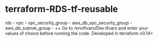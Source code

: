 # terraform-RDS-tf-reusable
rds - vpc - vpc_security_group - aws_db_vpc_security_group - aws_db_subnet_group - ++
Go to /envtfvars/Dev.tfvars and enter your values of choice before running the code. Developed in terraform v0.14+
